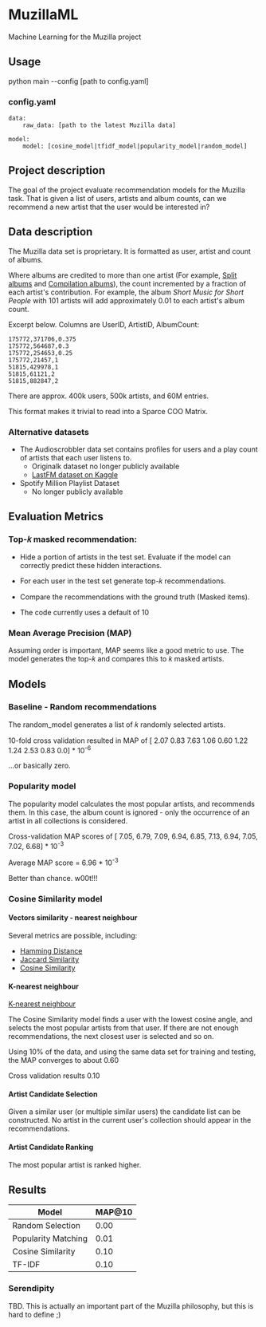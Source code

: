 # MuzillaML
Machine Learning for the Muzilla project

## Usage
python main --config [path to config.yaml]

### config.yaml

    data:
        raw_data: [path to the latest Muzilla data]

    model:
        model: [cosine_model|tfidf_model|popularity_model|random_model]

## Project description

The goal of the project evaluate recommendation models for the Muzilla task.
That is given a list of users, artists and album counts, can we recommend a new artist that the user would be interested in?  


## Data description

The Muzilla data set is proprietary. It is formatted as user, artist and count of albums.

Where albums are credited to more than one artist 
(For example, [Split albums](https://en.wikipedia.org/wiki/Split_album) and [Compilation albums](https://en.wikipedia.org/wiki/Compilation_album)), 
the count incremented by a fraction of each artist's contribution. 
For example, the album _Short Music for Short People_ with 101 artists will add approximately 0.01 to each artist's album count.   

Excerpt below. Columns are UserID, ArtistID, AlbumCount:

    175772,371706,0.375
    175772,564687,0.3
    175772,254653,0.25
    175772,21457,1
    51815,429978,1
    51815,61121,2
    51815,882847,2

There are approx. 400k users, 500k artists, and 60M entries.

This format makes it trivial to read into a Sparce COO Matrix.

### Alternative datasets

- The Audioscrobbler data set contains profiles for users and a play count of artists that each user listens to.
  - Originalk dataset no longer publicly available 
  - [LastFM dataset on Kaggle](https://www.kaggle.com/datasets/harshal19t/lastfm-dataset)
- Spotify Million Playlist Dataset
  - No longer publicly available

## Evaluation Metrics

### Top-𝑘 masked recommendation:
 - Hide a portion of artists in the test set. Evaluate if the model can correctly predict these hidden interactions.
 - For each user in the test set generate top-𝑘 recommendations. 
 - Compare the recommendations with the ground truth (Masked items).

 - The code currently uses a default of 10

### Mean Average Precision (MAP)

Assuming order is important, MAP seems like a good metric to use.
The model generates the top-𝑘 and compares this to 𝑘 masked artists.

## Models

### Baseline - Random recommendations
The random_model generates a list of 𝑘 randomly selected artists.

10-fold cross validation resulted in MAP of [ 
2.07 
0.83
7.63
1.06
0.60
1.22
1.24
2.53
0.83
0.0] * 10<sup>-6</sup>

...or basically zero.

### Popularity model

The popularity model calculates the most popular artists, and recommends them.
In this case, the album count is ignored - only the occurrence of an artist in all collections is considered.

Cross-validation MAP scores of [
7.05, 6.79, 7.09, 6.94, 6.85, 7.13, 6.94, 7.05, 7.02, 6.68] * 10<sup>-3</sup>

Average MAP score = 6.96 * 10<sup>-3</sup>

Better than chance. w00t!!!

### Cosine Similarity model

#### Vectors similarity - nearest neighbour

Several metrics are possible, including:

- [Hamming Distance](https://en.wikipedia.org/wiki/Hamming_distance)
- [Jaccard Similarity](https://en.wikipedia.org/wiki/Jaccard_index)
- [Cosine Similarity](https://en.wikipedia.org/wiki/Cosine_similarity)

#### K-nearest neighbour

[K-nearest neighbour](https://en.wikipedia.org/wiki/K-nearest_neighbors_algorithm)

The Cosine Similarity model finds a user with the lowest cosine angle, and selects the most popular artists from that user. If there are not enough recommendations, the next closest user is selected and so on.

Using 10% of the data, and using the same data set for training and testing, the MAP converges to about 0.60

Cross validation results 0.10

#### Artist Candidate Selection

Given a similar user (or multiple similar users) the candidate list can be constructed. 
No artist in the current user's collection should appear in the recommendations. 

#### Artist Candidate Ranking

The most popular artist is ranked higher.  

## Results

| Model               | MAP@10 |
|---------------------|--------|
| Random Selection    | 0.00   |
| Popularity Matching | 0.01   |
| Cosine Similarity   | 0.10   | 
| TF-IDF              | 0.10   |


### Serendipity 

TBD. This is actually an important part of the Muzilla philosophy, but this is hard to define ;)
